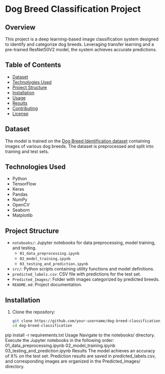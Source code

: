 # Dog Breed Classification Project

## Overview
This project is a deep learning-based image classification system designed to identify and categorize dog breeds. Leveraging transfer learning and a pre-trained ResNet50V2 model, the system achieves accurate predictions.

## Table of Contents
- [Dataset](#dataset)
- [Technologies Used](#technologies-used)
- [Project Structure](#project-structure)
- [Installation](#installation)
- [Usage](#usage)
- [Results](#results)
- [Contributing](#contributing)
- [License](#license)

## Dataset
The model is trained on the [Dog Breed Identification dataset](link_to_dataset) containing images of various dog breeds. The dataset is preprocessed and split into training and test sets.

## Technologies Used
- Python
- TensorFlow
- Keras
- Pandas
- NumPy
- OpenCV
- Seaborn
- Matplotlib

## Project Structure
- `notebooks/`: Jupyter notebooks for data preprocessing, model training, and testing.
  - `01_data_preprocessing.ipynb`
  - `02_model_training.ipynb`
  - `03_testing_and_prediction.ipynb`
- `src/`: Python scripts containing utility functions and model definitions.
- `predicted_labels.csv`: CSV file with predictions for the test set.
- `Predicted_Images/`: Folder with images categorized by predicted breeds.
- `README.md`: Project documentation.

## Installation
1. Clone the repository:
   ```bash
   git clone https://github.com/your-username/dog-breed-classification.git
   cd dog-breed-classification
pip install -r requirements.txt
Usage
Navigate to the notebooks/ directory.
Execute the Jupyter notebooks in the following order:
01_data_preprocessing.ipynb
02_model_training.ipynb
03_testing_and_prediction.ipynb
Results
The model achieves an accuracy of X% on the test set. Prediction results are saved in predicted_labels.csv, and corresponding images are organized in the Predicted_Images/ directory.
